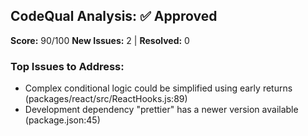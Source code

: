 ## CodeQual Analysis: ✅ Approved

**Score:** 90/100
**New Issues:** 2 | **Resolved:** 0

### Top Issues to Address:
- Complex conditional logic could be simplified using early returns (packages/react/src/ReactHooks.js:89)
- Development dependency "prettier" has a newer version available (package.json:45)
